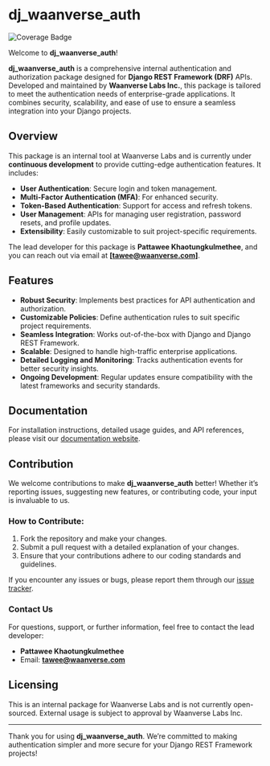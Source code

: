 # dj_waanverse_auth
![Coverage Badge](https://img.shields.io/badge/coverage-81%25-brightgreen)

Welcome to **dj_waanverse_auth**!

**dj_waanverse_auth** is a comprehensive internal authentication and authorization package designed for **Django REST Framework (DRF)** APIs. Developed and maintained by **Waanverse Labs Inc.**, this package is tailored to meet the authentication needs of enterprise-grade applications. It combines security, scalability, and ease of use to ensure a seamless integration into your Django projects.

## Overview
This package is an internal tool at Waanverse Labs and is currently under **continuous development** to provide cutting-edge authentication features. It includes:

- **User Authentication**: Secure login and token management.
- **Multi-Factor Authentication (MFA)**: For enhanced security.
- **Token-Based Authentication**: Support for access and refresh tokens.
- **User Management**: APIs for managing user registration, password resets, and profile updates.
- **Extensibility**: Easily customizable to suit project-specific requirements.

The lead developer for this package is **Pattawee Khaotungkulmethee**, and you can reach out via email at **[tawee@waanverse.com]**.

## Features
- **Robust Security**: Implements best practices for API authentication and authorization.
- **Customizable Policies**: Define authentication rules to suit specific project requirements.
- **Seamless Integration**: Works out-of-the-box with Django and Django REST Framework.
- **Scalable**: Designed to handle high-traffic enterprise applications.
- **Detailed Logging and Monitoring**: Tracks authentication events for better security insights.
- **Ongoing Development**: Regular updates ensure compatibility with the latest frameworks and security standards.

## Documentation
For installation instructions, detailed usage guides, and API references, please visit our [documentation website](https://dj-waanverse-auth.waanverse.com/).

## Contribution
We welcome contributions to make **dj_waanverse_auth** better! Whether it’s reporting issues, suggesting new features, or contributing code, your input is invaluable to us.

### How to Contribute:
1. Fork the repository and make your changes.
2. Submit a pull request with a detailed explanation of your changes.
3. Ensure that your contributions adhere to our coding standards and guidelines.

If you encounter any issues or bugs, please report them through our [issue tracker](https://github.com/Theetawee/DJ_WAANVERSE_AUTH/issues).

### Contact Us
For questions, support, or further information, feel free to contact the lead developer:
- **Pattawee Khaotungkulmethee**
- Email: **tawee@waanverse.com**

## Licensing
This is an internal package for Waanverse Labs and is not currently open-sourced. External usage is subject to approval by Waanverse Labs Inc.

---

Thank you for using **dj_waanverse_auth**. We’re committed to making authentication simpler and more secure for your Django REST Framework projects!

